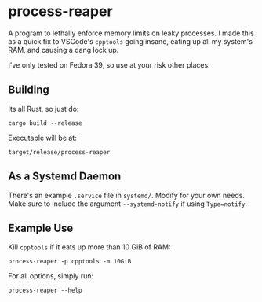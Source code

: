 # process-reaper
A program to lethally enforce memory limits on leaky processes. I made this as a quick fix to VSCode's `cpptools` going insane, eating up all my system's RAM, and causing a dang lock up.

I've only tested on Fedora 39, so use at your risk other places.

## Building
Its all Rust, so just do:
```
cargo build --release
```

Executable will be at:
```
target/release/process-reaper
```

## As a Systemd Daemon
There's an example `.service` file in `systemd/`. Modify for your own needs. Make sure to include the argument `--systemd-notify` if using `Type=notify`. 

## Example Use
Kill `cpptools` if it eats up more than 10 GiB of RAM:
```
process-reaper -p cpptools -m 10GiB
```

For all options, simply run:
```
process-reaper --help
```
